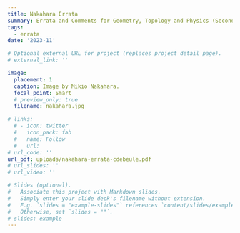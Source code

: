 ```yaml
---
title: Nakahara Errata
summary: Errata and Comments for Geometry, Topology and Physics (Second Edition) by Mikio Nakahara. Work in progress.
tags:
  - errata
date: '2023-11'

# Optional external URL for project (replaces project detail page).
# external_link: ''

image:
  placement: 1
  caption: Image by Mikio Nakahara.
  focal_point: Smart
  # preview_only: true
  filename: nakahara.jpg

# links:
  # - icon: twitter
  #   icon_pack: fab
  #   name: Follow
  #   url:
# url_code: ''
url_pdf: uploads/nakahara-errata-cdebeule.pdf
# url_slides: ''
# url_video: ''

# Slides (optional).
#   Associate this project with Markdown slides.
#   Simply enter your slide deck's filename without extension.
#   E.g. `slides = "example-slides"` references `content/slides/example-slides.md`.
#   Otherwise, set `slides = ""`.
# slides: example
---
```

